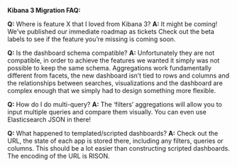 **Kibana 3 Migration FAQ:**

**Q:** Where is feature X that I loved from Kibana 3?
**A:** It might be coming! We’ve published our immediate roadmap as tickets Check out the beta labels to see if the feature you’re missing is coming soon.

**Q:** Is the dashboard schema compatible?
**A:** Unfortunately they are not compatible, in order to achieve the features we wanted it simply was not possible to keep the same schema. Aggregations work fundamentally different from facets, the new dashboard isn’t tied to rows and columns and the relationships between searches, visualizations and the dashboard are complex enough that we simply had to design something more flexible.

**Q:** How do I do multi-query?
**A:** The ‘filters’ aggregations will allow you to input multiple queries and compare them visually. You can even use Elasticsearch JSON in there!

**Q:** What happened to templated/scripted dashboards?
**A:** Check out the URL, the state of each app is stored there, including any filters, queries or columns. This should be a lot easier than constructing scripted dashboards. The encoding of the URL is RISON.
